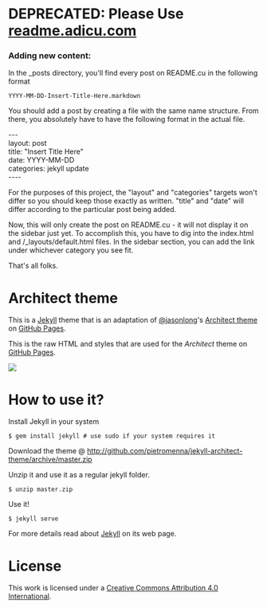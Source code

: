 # DEPRECATED: Please Use [readme.adicu.com](http://readme.adicu.com)




<h3> Adding new content: </h3>

In the _posts directory, you'll find every post on README.cu in the following format

```
YYYY-MM-DD-Insert-Title-Here.markdown
```
You should add a post by creating a file with the same name structure. From there, you absolutely have to have the following format in the actual file. <br>

--- <br>
layout: post<br>
title: "Insert Title Here" <br>
date: YYYY-MM-DD <br>
categories: jekyll update <br>
---- <br>

For the purposes of this project, the "layout" and "categories" targets won't differ so you should keep those exactly as written. "title" and "date" will differ according to the particular post being added. <br>

Now, this will only create the post on README.cu - it will not display it on the sidebar just yet. To accomplish this, you have to dig into the index.html and /_layouts/default.html files. In the sidebar section, you can add the link under whichever category you see fit. <br> 

That's all folks. <br>

# Architect theme

This is a [Jekyll][1] theme that is an adaptation of [@jasonlong][2]'s [Architect theme][4] on [GitHub Pages][3].

This is the raw HTML and styles that are used for the *Architect* theme on [GitHub Pages](http://pages.github.com/).

![](http://cl.ly/image/1x0Q3213330G/content)

# How to use it?

Install Jekyll in your system

```
$ gem install jekyll # use sudo if your system requires it
```

Download the theme @ http://github.com/pietromenna/jekyll-architect-theme/archive/master.zip

Unzip it and use it as a regular jekyll folder.

```
$ unzip master.zip
```

Use it!

```
$ jekyll serve
```

For more details read about [Jekyll][1] on its web page.

# License

This work is licensed under a [Creative Commons Attribution 4.0 International](http://creativecommons.org/licenses/by/4.0/).

[1]: http://jekyllrb.com
[2]: https://github.com/jasonlong
[3]: http://pages.github.com/
[4]: http://github.com/jasonlong/architect-theme
